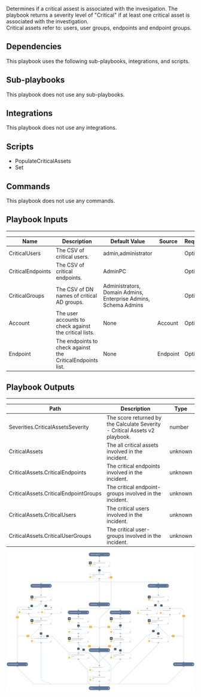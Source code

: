 Determines if a critical assest is associated with the invesigation. The playbook returns a severity level of "Critical" if at least one critical asset is associated with the investigation.  
Critical assets refer to: users, user groups, endpoints and endpoint groups.

## Dependencies
This playbook uses the following sub-playbooks, integrations, and scripts.

## Sub-playbooks
This playbook does not use any sub-playbooks.

## Integrations
This playbook does not use any integrations.

## Scripts
* PopulateCriticalAssets
* Set

## Commands
This playbook does not use any commands.

## Playbook Inputs
---

| **Name** | **Description** | **Default Value** | **Source** | **Required** |
| --- | --- | --- | --- | --- |
| CriticalUsers | The CSV of critical users. | admin,administrator |  | Optional |
| CriticalEndpoints | The CSV of critical endpoints. | AdminPC |  | Optional |
| CriticalGroups | The CSV of DN names of critical AD groups. | Administrators, Domain Admins, Enterprise Admins, Schema Admins |  | Optional |
| Account | The user accounts to check against the critical lists. | None | Account | Optional |
| Endpoint | The endpoints to check against the CriticalEndpoints list. | None | Endpoint | Optional |

## Playbook Outputs
---

| **Path** | **Description** | **Type** |
| --- | --- | --- |
| Severities.CriticalAssetsSeverity | The score returned by the Calculate Severity \- Critical Assets v2 playbook. | number |
| CriticalAssets | The all critical assets involved in the incident. | unknown |
| CriticalAssets.CriticalEndpoints | The critical endpoints involved in the incident. | unknown |
| CriticalAssets.CriticalEndpointGroups | The critical endpoint\-groups involved in the incident. | unknown |
| CriticalAssets.CriticalUsers | The critical users involved in the incident. | unknown |
| CriticalAssets.CriticalUserGroups | The critical user\-groups involved in the incident. | unknown |


![Calculate_Severity_Critical_Assets_v2](https://github.com/ElazarK/content-docs/blob/master/images/playbooks/Calculate_Severity_Critical_Assets_v2.png)
